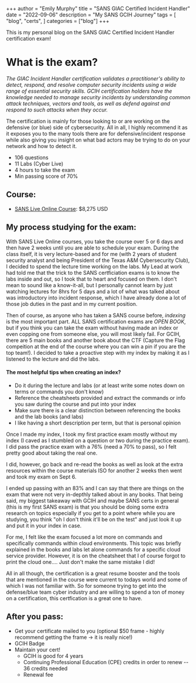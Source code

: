 +++
author = "Emily Murphy"
title = "SANS GIAC Certified Incident Handler"
date = "2022-09-06"
description = "My SANS GCIH Journey"
tags = [
    "blog",
    "certs",
]
categories = ["blog"]
+++

This is my personal blog on the SANS GIAC Certified Incident Handler certification exam!
<!--more-->

# What is the exam?
*The GIAC Incident Handler certification validates a practitioner's ability to detect, respond, and resolve computer security incidents using a wide range of essential security skills. GCIH certification holders have the knowledge needed to manage security incidents by understanding common attack techniques, vectors and tools, as well as defend against and respond to such attacks when they occur.*

The certification is mainly for those looking to or are working on the defensive (or blue) side of cybersecurity. All in all, I highly recommend it as it exposes you to the many tools there are for defensive/incident response while also giving you insight on what bad actors may be trying to do on your network and how to detect it.

* 106 questions
* 11 Labs (Cyber Live)
* 4 hours to take the exam
* Min passing score of 70%

## Course:
- [SANS Live Online Course](https://www.sans.org/cyber-security-courses/hacker-techniques-incident-handling/#training-and-pricing): $8,275 USD

## My process studying for the exam:
With SANS Live Online courses, you take the course over 5 or 6 days and then have 2 weeks until you are able to schedule your exam. During the class itself, it is very lecture-based and for me (with 2 years of student security analyst and being President of the Texas A&M Cybersecurity Club), I decided to spend the lecture time working on the labs. My Lead at work had told me that the trick to the SANS certficiation exams is to know the labs inside and out, so I took that to heart and focused on them. I don't mean to sound like a know-it-all, but I personally cannot learn by just watching lectures for 8hrs for 5 days and a lot of what was talked about was introductory into incident response, which I have already done a lot of those job duties in the past and in my current position.

Then of course, as anyone who has taken a SANS course before, _indexing_ is the most important part. ALL SANS certification exams are *OPEN BOOK*, but if you think you can take the exam without having made an index or even copping one from someone else, you will most likely fail. For GCIH, there are 5 main books and another book about the CTF (Capture the Flag compeition at the end of the course where you can win a pin if you are the top team!). I decided to take a proactive step with my index by making it as I listened to the lecture and did the labs. 

#### The most helpful tips when creating an index?
* Do it during the lecture and labs (or at least write some notes down on terms or commands you don't know)
* Reference the cheatsheets provided and extract the commands or info you saw during the course and put into your index
* Make sure there is a clear distinction between referencing the books and the lab books (and labs)
* I like having a short description per term, but that is personal opinion

Once I made my index, I took my first practice exam mostly without my index (I caved as I stumbled on a question or two during the practice exam). I did pass the practice exam with a 76% (need a 70% to pass), so I felt pretty good about taking the real one.

I did, however, go back and re-read the books as well as look at the extra resources within the course materials ISO for another 2 weeks then went and took my exam on Sept 6.

I ended up passing with an 83% and I can say that there are things on the exam that were not very in-depthly talked about in any books. That being said, my biggest takeaway with GCIH and maybe SANS certs in general (this is my first SANS exam) is that you should be doing some extra research on topics especially if you get to a point where while you are studying, you think "oh I don't think it'll be on the test" and just look it up and put it in your index in case. 

For me, I felt like the exam focused a lot more on commands and specifically commands within cloud environments. This topic was briefly explained in the books and labs let alone commands for a specific cloud service provider. However, it is on the cheatsheet that I of course forgot to print the cloud one.... Just don't make the same mistake I did!

All in all though, the certification is a great resume booster and the tools that are mentioned in the course were current to todays world and some of which I was not familiar with. So for someone trying to get into the defense/blue team cyber industry and are willing to spend a ton of money on a certification, this certfication is a great one to have.

## After you pass:
- Get your certificate mailed to you (optional $50 frame - highly recommend getting the frame -> it is really nice!)
- GCIH Badge
- Maintain your cert!
    - GCIH is good for 4 years
    - Continuing Professional Education (CPE) credits in order to renew -- 36 credits needed
    - Renewal fee